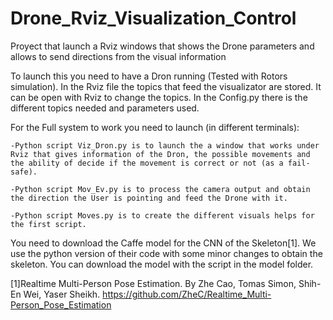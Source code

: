 # Drone_Rviz_Visualization_Control
Proyect that launch a Rviz windows that shows the Drone parameters and allows to send directions from the visual information

To launch this you need to have a Dron running (Tested with Rotors simulation). In the Rviz file the topics that feed the visualizator are stored. It can be open with Rviz to change the topics. In the Config.py there is the different topics needed and parameters used.

For the Full system to work you need to launch (in different terminals):

	-Python script Viz_Dron.py is to launch the a window that works under Rviz that gives information of the Dron, the possible movements and the ability of decide if the movement is correct or not (as a fail-safe).

	-Python script Mov_Ev.py is to process the camera output and obtain the direction the User is pointing and feed the Drone with it.

	-Python script Moves.py is to create the different visuals helps for the first script.

You need to download the Caffe model for the CNN of the Skeleton[1]. We use the python version of their code with some minor changes to obtain the skeleton. You can download the model with the script in the model folder.

[1]Realtime Multi-Person Pose Estimation. By Zhe Cao, Tomas Simon, Shih-En Wei, Yaser Sheikh. https://github.com/ZheC/Realtime_Multi-Person_Pose_Estimation
